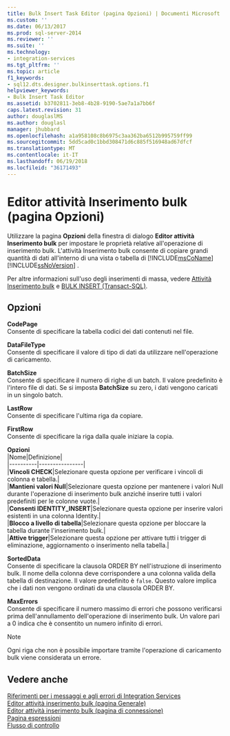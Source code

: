 ```yaml
---
title: Bulk Insert Task Editor (pagina Opzioni) | Documenti Microsoft
ms.custom: ''
ms.date: 06/13/2017
ms.prod: sql-server-2014
ms.reviewer: ''
ms.suite: ''
ms.technology:
- integration-services
ms.tgt_pltfrm: ''
ms.topic: article
f1_keywords:
- sql12.dts.designer.bulkinserttask.options.f1
helpviewer_keywords:
- Bulk Insert Task Editor
ms.assetid: b3702811-3eb8-4b28-9190-5ae7a1a7bb6f
caps.latest.revision: 31
author: douglaslMS
ms.author: douglasl
manager: jhubbard
ms.openlocfilehash: a1a958108c8b6975c3aa362ba6512b995759ff99
ms.sourcegitcommit: 5dd5cad0c1bbd308471d6c885f516948ad67dfcf
ms.translationtype: MT
ms.contentlocale: it-IT
ms.lasthandoff: 06/19/2018
ms.locfileid: "36171493"
---
```

# <a name="bulk-insert-task-editor-options-page"></a>Editor attività Inserimento bulk (pagina Opzioni)
  Utilizzare la pagina **Opzioni** della finestra di dialogo **Editor attività Inserimento bulk** per impostare le proprietà relative all'operazione di inserimento bulk. L'attività Inserimento bulk consente di copiare grandi quantità di dati all'interno di una vista o tabella di [!INCLUDE[msCoName](../includes/msconame-md.md)] [!INCLUDE[ssNoVersion](../includes/ssnoversion-md.md)] .  
  
 Per altre informazioni sull'uso degli inserimenti di massa, vedere [Attività Inserimento bulk](control-flow/bulk-insert-task.md) e [BULK INSERT &#40;Transact-SQL&#41;](/sql/t-sql/statements/bulk-insert-transact-sql).  
  
## <a name="options"></a>Opzioni  
 **CodePage**  
 Consente di specificare la tabella codici dei dati contenuti nel file.  
  
 **DataFileType**  
 Consente di specificare il valore di tipo di dati da utilizzare nell'operazione di caricamento.  
  
 **BatchSize**  
 Consente di specificare il numero di righe di un batch. Il valore predefinito è l'intero file di dati. Se si imposta **BatchSize** su zero, i dati vengono caricati in un singolo batch.  
  
 **LastRow**  
 Consente di specificare l'ultima riga da copiare.  
  
 **FirstRow**  
 Consente di specificare la riga dalla quale iniziare la copia.  
  
 **Opzioni**  
 |Nome|Definizione|  
|----------|----------------|  
|**Vincoli CHECK**|Selezionare questa opzione per verificare i vincoli di colonna e tabella.|  
|**Mantieni valori Null**|Selezionare questa opzione per mantenere i valori Null durante l'operazione di inserimento bulk anziché inserire tutti i valori predefiniti per le colonne vuote.|  
|**Consenti IDENTITY_INSERT**|Selezionare questa opzione per inserire valori esistenti in una colonna Identity.|  
|**Blocco a livello di tabella**|Selezionare questa opzione per bloccare la tabella durante l'inserimento bulk.|  
|**Attive trigger**|Selezionare questa opzione per attivare tutti i trigger di eliminazione, aggiornamento o inserimento nella tabella.|  
  
 **SortedData**  
 Consente di specificare la clausola ORDER BY nell'istruzione di inserimento bulk. Il nome della colonna deve corrispondere a una colonna valida della tabella di destinazione. Il valore predefinito è `false`. Questo valore implica che i dati non vengono ordinati da una clausola ORDER BY.  
  
 **MaxErrors**  
 Consente di specificare il numero massimo di errori che possono verificarsi prima dell'annullamento dell'operazione di inserimento bulk. Un valore pari a 0 indica che è consentito un numero infinito di errori.  
  
> [!NOTE]  
>  Ogni riga che non è possibile importare tramite l'operazione di caricamento bulk viene considerata un errore.  
  
## <a name="see-also"></a>Vedere anche  
 [Riferimenti per i messaggi e agli errori di Integration Services](../../2014/integration-services/integration-services-error-and-message-reference.md)   
 [Editor attività inserimento bulk &#40;pagina Generale&#41;](general-page-of-integration-services-designers-options.md)   
 [Editor attività inserimento bulk &#40;pagina di connessione&#41;](../../2014/integration-services/bulk-insert-task-editor-connection-page.md)   
 [Pagina espressioni](expressions/expressions-page.md)   
 [Flusso di controllo](control-flow/control-flow.md)  
  
  
